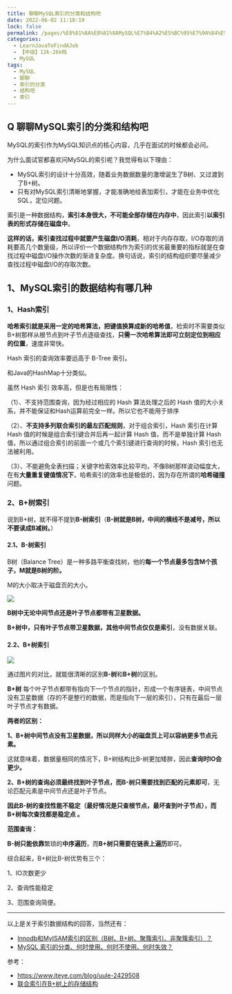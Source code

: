 ```yaml
---
title: 聊聊MySQL索引的分类和结构吧
date: 2022-06-02 11:18:19
lock: false
permalink: /pages/%E8%81%8A%E8%81%8AMySQL%E7%B4%A2%E5%BC%95%E7%9A%84%E5%88%86%E7%B1%BB%E5%92%8C%E7%BB%93%E6%9E%84%E5%90%A7
categories: 
  - LearnJavaToFindAJob
  - 【中级】12k-26k档
  - MySQL
tags: 
  - MySQL
  - 聊聊
  - 索引的分类
  - 结构吧
  - 索引
---
```

## Q 聊聊MySQL索引的分类和结构吧

MySQL的索引作为MySQL知识点的核心内容，几乎在面试的时候都会必问。

为什么面试官都喜欢问MySQL的索引呢？我觉得有以下理由：

- MySQL索引的设计十分高效，随着业务数据数量的激增诞生了B树、又过渡到了B+树。
- 只有对MySQL索引清晰地掌握，才能准确地给表加索引，才能在业务中优化SQL，定位问题。



索引是一种数据结构，**索引本身很大，不可能全部存储在内存中**，因此索引**以索引表的形式存储在磁盘中**。

**这样的话，索引查找过程中就要产生磁盘I/O消耗**，相对于内存存取，I/O存取的消耗要高几个数量级，所以评价一个数据结构作为索引的优劣最重要的指标就是在查找过程中磁盘I/O操作次数的渐进复杂度。换句话说，索引的结构组织要尽量减少查找过程中磁盘I/O的存取次数。



## 1、MySQL索引的数据结构有哪几种

### 1、Hash索引

**哈希索引就是采用一定的哈希算法，把键值换算成新的哈希值**，检索时不需要类似B+树那样从根节点到叶子节点逐级查找，**只需一次哈希算法即可立刻定位到相应的位置**，速度非常快。

Hash 索引的查询效率要远高于 B-Tree 索引。

和Java的HashMap十分类似。

虽然 Hash 索引 效率高，但是也有局限性：

（1）、不支持范围查询，因为经过相应的 Hash 算法处理之后的 Hash 值的大小关系，并不能保证和Hash运算前完全一样。所以它也不能用于排序

（2）、**不支持多列联合索引的最左匹配规则**，对于组合索引，Hash 索引在计算 Hash 值的时候是组合索引键合并后再一起计算 Hash 值，而不是单独计算 Hash 值，所以通过组合索引的前面一个或几个索引键进行查询的时候，Hash 索引也无法被利用。

（3）、不能避免全表扫描；关键字检索效率比较平均，不像B树那样波动幅度大，在有**大量重复键值情况下**，哈希索引的效率也是极低的，因为存在所谓的**哈希碰撞**问题。

### 2、B+树索引

说到B+树，就不得不提到**B-树索引**（**B-树就是B树，中间的横线不是减号，所以不要读成B减树。**）

#### 2.1、B-树索引

B树（Balance Tree）是一种多路平衡查找树，他的**每一个节点最多包含M个孩子，M就是B树的阶。**

M的大小取决于磁盘页的大小。

![](http://dl2.iteye.com/upload/attachment/0130/5850/f355ed43-f79a-345e-85b6-74c57d0d1b59.png)

**B树中无论中间节点还是叶子节点都带有卫星数据。**

**B+树中，只有叶子节点带卫星数据，其他中间节点仅仅是索引**，没有数据关联。



#### 2.2、B+树索引

![](http://dl2.iteye.com/upload/attachment/0130/5852/20140319-6610-3522-9afa-71dcd962cd23.png)

通过图片的对比，就能很清晰的区别**B-树**和**B+树**的区别。

**B+树** 每个叶子节点都带有指向下一个节点的指针，形成一个有序链表，中间节点没有卫星数据（存的不是整行的数据，而是指向下一层的索引），只有在最后一层叶子节点才有数据。



**两者的区别：**

**1、B+树中间节点没有卫星数据，所以同样大小的磁盘页上可以容纳更多节点元素。**

这就意味着，数据量相同的情况下，B+树结构比B-树更加矮胖，因此**查询时IO会更少。**

 

**2、B+树的查询必须最终找到叶子节点，而B-树只需要找到匹配的元素即可**，无论匹配元素是中间节点还是叶子节点。

**因此B-树的查找性能不稳定（最好情况是只查根节点，最坏查到叶子节点），而B+树每次查找都是稳定点 。**

 

**范围查询：**

**B-树只能依靠**繁琐的**中序遍历**，而**B+树只需要在链表上遍历**即可。

综合起来，B+树比B-树优势有三个：

1、IO次数更少

2、查询性能稳定

3、范围查询简便。



---

以上是关于索引数据结构的回答，当然还有：

- [Innodb和MyISAM索引的区别（B树、B+树、聚簇索引、非聚簇索引）？](articles\MySQL\Innodb和MyISAM索引的区别.md) 
- [MySQL 索引的分类、何时使用、何时不使用、何时失效？](articles\MySQL\MySQL索引的分类、何时使用、何时不使用、何时失效？.md) 



参考：

- https://www.iteye.com/blog/uule-2429508
- [联合索引在B+树上的存储结构](https://juejin.cn/post/6844904073955639304)

